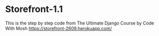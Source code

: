 # Storefront-1.1
This is the step by step code from The Ultimate Django Course by Code With Mosh
https://storefront-2609.herokuapp.com/
